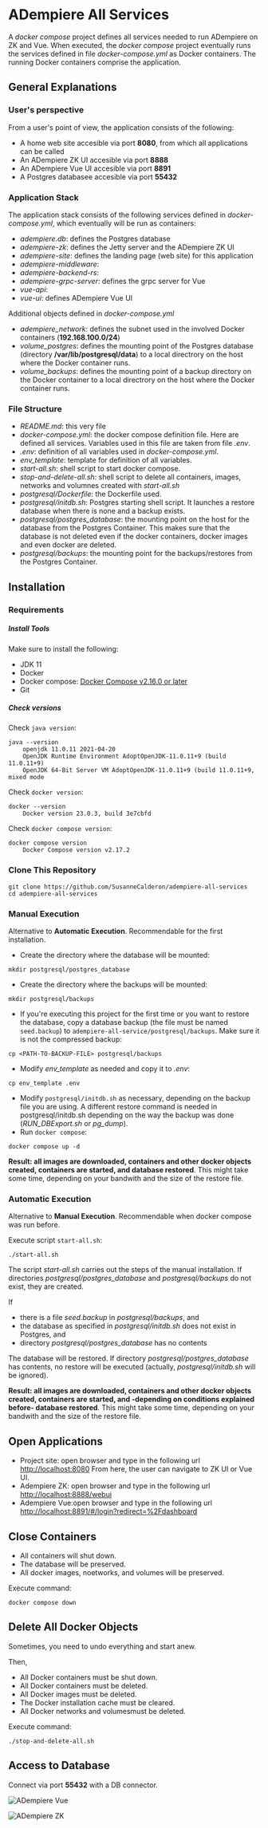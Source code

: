 # ADempiere All Services
 A *docker compose* project defines all services needed to run ADempiere on ZK and Vue. 
 When executed, the *docker compose* project eventually runs the services defined in file *docker-compose.yml* as Docker containers.
 The running Docker containers comprise the application.

## General Explanations
### User's perspective
From a user's point of view, the application consists of the following:
- A home web site accesible via port **8080**, from which all applications can be called
- An ADempiere ZK UI accesible via port **8888**
- An ADempiere Vue UI accesible via port **8891**
- A Postgres databasee accesible via port **55432**

### Application Stack
The application stack consists of the following services defined in *docker-compose.yml*, which eventually will be run as containers:
- *adempiere.db*: defines the Postgres database 
- *adempiere-zk*: defines the Jetty server and the ADempiere ZK UI
- *adempiere-site*: defines the landing page (web site) for this application
- *adempiere-middleware*:
- *adempiere-backend-rs*:
- *adempiere-grpc-server*: defines the grpc server for Vue
- *vue-api*:
- *vue-ui*: defines ADempiere Vue UI

Additional objects defined in *docker-compose.yml*
- *adempiere_network*: defines the subnet used in the involved Docker containers (**192.168.100.0/24**)
- *volume_postgres*: defines the mounting point of the Postgres database (directory **/var/lib/postgresql/data**) to a local directrory on the host where the Docker container runs.
- *volume_backups*: defines the mounting point of a backup directory on the Docker container to a local directrory on the host where the Docker container runs.

### File Structure
- *README.md*: this very file
- *docker-compose.yml*: the docker compose definition file. Here are defined all services.
  Variables used in this file are taken from file *.env*.
- *.env*: definition of all variables used in *docker-compose.yml*.
- *env_template*: template for definition of all variables.
- *start-all.sh*: shell script to start docker compose.
- *stop-and-delete-all.sh*: shell script to delete all containers, images, networks and volumnes created with *start-all.sh*
- *postgresql/Dockerfile*: the Dockerfile used.
- *postgresql/initdb.sh*: Postgres starting shell script. It launches a restore database when there is none and a backup exists.
- *postgresql/postgres_database*: the mounting point on the host for the database from the Postgres Container. This makes sure that the database is not deleted even if the docker containers, docker images and even docker are deleted.
- *postgresql/backups*: the mounting point for the backups/restores from the Postgres Container.

## Installation
### Requirements
##### Install Tools
Make sure to install the following:
- JDK  11
- Docker
- Docker compose: [Docker Compose v2.16.0 or later](https://docs.docker.com/compose/install/linux/)
- Git

##### Check versions
Check `java version`:
```Shell
java --version
    openjdk 11.0.11 2021-04-20
    OpenJDK Runtime Environment AdoptOpenJDK-11.0.11+9 (build 11.0.11+9)
    OpenJDK 64-Bit Server VM AdoptOpenJDK-11.0.11+9 (build 11.0.11+9, mixed mode
```
Check `docker version`:
```Shell
docker --version
    Docker version 23.0.3, build 3e7cbfd
```
Check `docker compose version`:
```Shell
docker compose version
    Docker Compose version v2.17.2
```
### Clone This Repository
```Shell
git clone https://github.com/SusanneCalderon/adempiere-all-services
cd adempiere-all-services
```

### Manual Execution
Alternative to **Automatic Execution**.
Recommendable for the first installation.
- Create the directory where the database will be mounted:
```Shell
mkdir postgresql/postgres_database
```
- Create the directory where the backups will be mounted:
```Shell
mkdir postgresql/backups
```
- If you're executing this project for the first time or you want to restore the database, copy a database backup (the file must be named `seed.backup`) to `adempiere-all-service/postgresql/backups`. Make sure it is not the compressed backup:
```Shell
cp <PATH-TO-BACKUP-FILE> postgresql/backups
```
- Modify *env_template* as needed and copy it to *.env*:
```Shell
cp env_template .env
```
- Modify `postgresql/initdb.sh` as necessary, depending on the backup file you are using. 
  A different restore command is needed in postgresql/initdb.sh depending on the way the backup was done (*RUN_DBExport.sh* or *pg_dump*).
- Run `docker compose`:
```Shell
docker compose up -d
```

**Result: all images are downloaded, containers and other docker objects created, containers are started, and database restored**.
This might take some time, depending on your bandwith and the size of the restore file.
### Automatic Execution
Alternative to **Manual Execution**.
Recommendable when docker compose was run before.

Execute script `start-all.sh`:
```Shell
./start-all.sh
```
The script *start-all.sh* carries out the steps of the manual installation.
If directories *postgresql/postgres_database* and *postgresql/backups* do not exist, they are created.

If 
- there is a file *seed.backup* in *postgresql/backups*, and 
- the database as specified in *postgresql/initdb.sh* does not exist in Postgres, and
- directory *postgresql/postgres_database* has no contents

The database  will be restored.
If directory *postgresql/postgres_database* has contents, no restore will be executed (actually, *postgresql/initdb.sh* will be ignored).


**Result: all images are downloaded, containers and other docker objects created, containers are started, and -depending on conditions explained before- database restored**.
This might take some time, depending on your bandwith and the size of the restore file.
## Open Applications
- Project site: open browser and type in the following url [http://localhost:8080](http://localhost:8080)
  From here, the user can navigate to ZK UI or Vue UI.
- Adempiere ZK: open browser and type in the following url [http://localhost:8888/webui](http://localhost:8888/webui)
- Adempiere Vue:open browser and type in the following url [http://localhost:8891/#/login?redirect=%2Fdashboard](http://localhost:8891/#/login?redirect=%2Fdashboard)
## Close Containers
- All containers will shut down.
- The database will be preserved.
- All docker images, noetworks, and volumes will be preserved.

Execute command:
```Shell
docker compose down
```
## Delete All Docker Objects
Sometimes, you need to undo everything and start anew.

Then, 
- All Docker containers must be shut down.
- All Docker containers must be deleted.
- All Docker images must be deleted.
- The Docker installation cache must be cleared.
- All Docker networks and volumesmust be deleted.

Execute command:
```Shell
./stop-and-delete-all.sh
```
## Access to Database
Connect via port **55432** with a DB connector.

![ADempiere Vue](docs/ADempiere_All_Services_Vue.gif)

![ADempiere ZK](docs/ADempiere_All_Services_ZK.gif)
